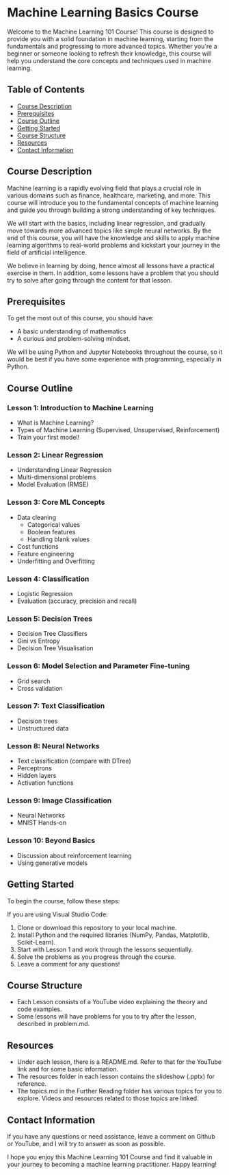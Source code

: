 # Machine Learning Basics Course

Welcome to the Machine Learning 101 Course! This course is designed to provide you with a solid foundation in machine learning, starting from the fundamentals and progressing to more advanced topics. Whether you're a beginner or someone looking to refresh their knowledge, this course will help you understand the core concepts and techniques used in machine learning.

## Table of Contents

- [Course Description](#course-description)
- [Prerequisites](#prerequisites)
- [Course Outline](#course-outline)
- [Getting Started](#getting-started)
- [Course Structure](#course-structure)
- [Resources](#resources)
- [Contact Information](#contact-information)

## Course Description

Machine learning is a rapidly evolving field that plays a crucial role in various domains such as finance, healthcare, marketing, and more. This course will introduce you to the fundamental concepts of machine learning and guide you through building a strong understanding of key techniques.

We will start with the basics, including linear regression, and gradually move towards more advanced topics like simple neural networks. By the end of this course, you will have the knowledge and skills to apply machine learning algorithms to real-world problems and kickstart your journey in the field of artificial intelligence.

We believe in learning by doing, hence almost all lessons have a practical exercise in them. In addition, some lessons have a problem that you should try to solve after going through the content for that lesson.

## Prerequisites

To get the most out of this course, you should have:

- A basic understanding of mathematics
- A curious and problem-solving mindset.

We will be using Python and Jupyter Notebooks throughout the course, so it would be best if you have some experience with programming, especially in Python.

## Course Outline

### Lesson 1: Introduction to Machine Learning
- What is Machine Learning?
- Types of Machine Learning (Supervised, Unsupervised, Reinforcement)
- Train your first model!

### Lesson 2: Linear Regression
- Understanding Linear Regression
- Multi-dimensional problems
- Model Evaluation (RMSE)

### Lesson 3: Core ML Concepts
- Data cleaning
    - Categorical values
    - Boolean features
    - Handling blank values
- Cost functions
- Feature engineering
- Underfitting and Overfitting

### Lesson 4: Classification
- Logistic Regression
- Evaluation (accuracy, precision and recall)

### Lesson 5: Decision Trees
- Decision Tree Classifiers
- Gini vs Entropy
- Decision Tree Visualisation

### Lesson 6: Model Selection and Parameter Fine-tuning
- Grid search
- Cross validation

### Lesson 7: Text Classification
- Decision trees
- Unstructured data

### Lesson 8: Neural Networks
- Text classification (compare with DTree)
- Perceptrons
- Hidden layers
- Activation functions

### Lesson 9: Image Classification
- Neural Networks
- MNIST Hands-on

### Lesson 10: Beyond Basics
- Discussion about reinforcement learning
- Using generative models

## Getting Started

To begin the course, follow these steps:

If you are using Visual Studio Code:

1. Clone or download this repository to your local machine.
2. Install Python and the required libraries (NumPy, Pandas, Matplotlib, Scikit-Learn).
3. Start with Lesson 1 and work through the lessons sequentially.
4. Solve the problems as you progress through the course.
5. Leave a comment for any questions!

## Course Structure

- Each Lesson consists of a YouTube video explaining the theory and code examples.
- Some lessons will have problems for you to try after the lesson, described in problem.md. 

## Resources

- Under each lesson, there is a README.md. Refer to that for the YouTube link and for some basic information.
- The resources folder in each lesson contains the slideshow (.pptx) for reference.
- The topics.md in the Further Reading folder has various topics for you to explore. Videos and resources related to those topics are linked.

## Contact Information

If you have any questions or need assistance, leave a comment on Github or YouTube, and I will try to answer as soon as possible.

I hope you enjoy this Machine Learning 101 Course and find it valuable in your journey to becoming a machine learning practitioner. Happy learning!